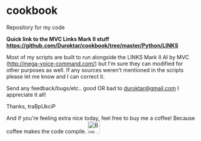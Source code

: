 # cookbook
Repository for my code

**Quick link to the MVC Links Mark II stuff https://github.com/Duroktar/cookbook/tree/master/Python/LINKS**

Most of my scripts are built to run alongside the LINKS Mark II AI by MVC (http://mega-voice-command.com/) but I'm sure they can modified for other purposes as well. If any sources weren't mentioned in the scripts please let me know and I can correct it.

Send any feedback/bugs/etc.. good OR bad to duroktar@gmail.com I appreciate it all!

Thanks, traBpUkciP


And if you're feeling extra nice today, feel free to buy me a coffee! Because coffee makes the code compile.
<a href='https://ko-fi.com/A5034CT' target='_blank'><img height='32' style='border:0px;height:32px;' src='https://az743702.vo.msecnd.net/cdn/kofi2.png?v=a' border='0' alt='Buy Me a Coffee at ko-fi.com' /></a> 
